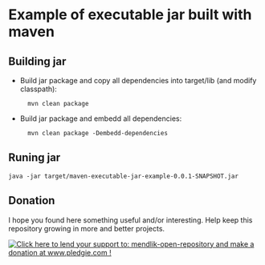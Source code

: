 Example of executable jar built with maven
==========================================

Building jar
------------

* Build jar package and copy all dependencies into target/lib (and modify classpath):
		
		mvn clean package

* Build jar package and embedd all dependencies:
		
		mvn clean package -Dembedd-dependencies

Runing jar
----------
	
	java -jar target/maven-executable-jar-example-0.0.1-SNAPSHOT.jar

Donation
--------

I hope you found here something useful and/or interesting.
Help keep this repository growing in more and better projects. 

<a href='http://www.pledgie.com/campaigns/22261'><img alt='Click here to lend your support to: mendlik-open-repository and make a donation at www.pledgie.com !' src='http://www.pledgie.com/campaigns/22261.png?skin_name=chrome' border='0' /></a>
